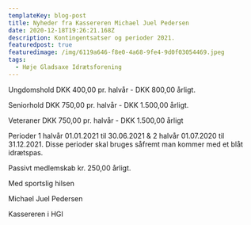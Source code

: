 ```yaml
---
templateKey: blog-post
title: Nyheder fra Kassereren Michael Juel Pedersen
date: 2020-12-18T19:26:21.168Z
description: Kontingentsatser og perioder 2021.
featuredpost: true
featuredimage: /img/6119a646-f8e0-4a68-9fe4-9d0f03054469.jpeg
tags:
  - Høje Gladsaxe Idrætsforening
---
```

Ungdomshold DKK 400,00 pr. halvår - DKK 800,00 årligt.

Seniorhold DKK 750,00 pr. halvår - DKK 1.500,00 årligt.

Veteraner DKK 750,00 pr. halvår - DKK 1.500,00 årligt

Perioder 1 halvår 01.01.2021 til 30.06.2021 & 2 halvår 01.07.2020 til 31.12.2021. Disse perioder skal bruges såfremt man kommer med et blåt idrætspas.

Passivt medlemskab kr. 250,00 årligt.



Med sportslig hilsen

Michael Juel Pedersen

Kassereren i HGI
